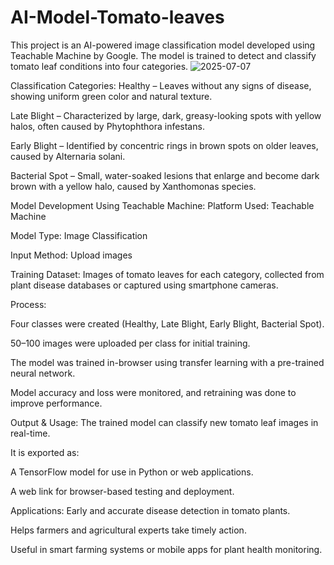 # AI-Model-Tomato-leaves
This project is an AI-powered image classification model developed using Teachable Machine by Google. The model is trained to detect and classify tomato leaf conditions into four categories.
![2025-07-07](https://github.com/user-attachments/assets/c73c70a1-3cb3-4fdb-93f6-13f99e2bf1b9)

Classification Categories:
Healthy –
Leaves without any signs of disease, showing uniform green color and natural texture.

Late Blight –
Characterized by large, dark, greasy-looking spots with yellow halos, often caused by Phytophthora infestans.

Early Blight –
Identified by concentric rings in brown spots on older leaves, caused by Alternaria solani.

Bacterial Spot –
Small, water-soaked lesions that enlarge and become dark brown with a yellow halo, caused by Xanthomonas species.

Model Development Using Teachable Machine:
Platform Used: Teachable Machine

Model Type: Image Classification

Input Method: Upload images 

Training Dataset: Images of tomato leaves for each category, collected from plant disease databases or captured using smartphone cameras.

Process:

Four classes were created (Healthy, Late Blight, Early Blight, Bacterial Spot).

50–100 images were uploaded per class for initial training.

The model was trained in-browser using transfer learning with a pre-trained neural network.

Model accuracy and loss were monitored, and retraining was done to improve performance.

Output & Usage:
The trained model can classify new tomato leaf images in real-time.

It is exported as:

A TensorFlow model for use in Python or web applications.

A web link for browser-based testing and deployment.

Applications:
Early and accurate disease detection in tomato plants.

Helps farmers and agricultural experts take timely action.

Useful in smart farming systems or mobile apps for plant health monitoring.

